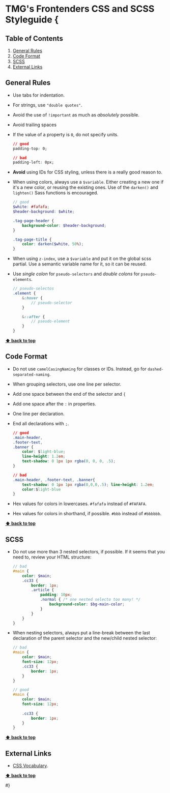 # TMG's Frontenders CSS and SCSS Styleguide {

## Table of Contents

1. [General Rules](#general-rules)
1. [Code Format](#code-format)
1. [SCSS](#scss)
1. [External Links](#external-links)

## General Rules

- Use tabs for indentation.

- For strings, use `"double quotes"`.

- Avoid the use of `!important` as much as _absolutely_ possible.

- Avoid trailing spaces          

- If the value of a property is `0`, do not specify units.

   ```css
   // good
   padding-top: 0;
   
   // bad
   padding-left: 0px;
   ```
   
- **Avoid** using IDs for CSS styling, unless there is a really good reason to.

- When using colors, always use a `$variable`. Either creating a new one if it's a new color, or reusing the existing ones. Use of the `darken()` and `lighten()` Sass functions is encouraged.

	```scss
	// good
	$white: #fafafa;
	$header-background: $white;
	
	.tag-page-header {
		background-color: $header-background;
	}
	
	.tag-page-title {
		color: darken($white, 50%);
	}
	```
	
- When using `z-index`, use a `$variable` and put it on the global scss partial. Use a semantic variable name for it, so it can be reused.

- Use _single colon_ for `pseudo-selectors` and _double colons_ for `pseudo-elements`.

	```scss
	// pseudo-selectos
	.element {
		&:hover {
			// pseudo-selector
		}

		&::after {
			// pseudo-element
		}
	}
	```

**[⬆ back to top](#table-of-contents)**

## Code Format	

- Do not use `camelCasingNaming` for classes or IDs. Instead, go for `dashed-separated-naming`.
	
- When grouping selectors, use one line per selector.

- Add one space between the end of the selector and `{`

- Add one space after the `:` in properties.

- One line per declaration.

- End all declarations with `;`.

  ```css
  // good
  .main-header,
  .footer-text,
  .banner {
      color: $light-blue;
      line-height: 1.2em;
      text-shadow: 0 1px 1px rgba(0, 0, 0, .5);
  }
  
  // bad
  .main-header, .footer-text, .banner{
      text-shadow: 0 1px 1px rgba(0,0,0,.5); line-height: 1.2em;      
      color:$light-blue
  }
  ```

- Hex values for colors in lowercases. `#fafafa` instead of `#FAFAFA`.
- Hex values for colors in shorthand, if possible. `#bbb` instead of `#bbbbbb`.

**[⬆ back to top](#table-of-contents)**

## SCSS

- Do not use more than 3 nested selectors, if possible. If it seems that you need to, review your HTML structure:

	```scss
	// bad
	#main {
		color: $main;
		.cc33 {
			border: 1px;
			.article {
				padding: 10px;
				.normal { /* one nested selecto too many! */
					background-color: $bg-main-color;
				}
			}
		}
	}
	```

- When nesting selectors, always put a line-break between the last declaration of the parent selector and the new/child nested selector:

	```scss
	// bad
	#main {
		color: $main;
		font-size: 12px;
		.cc33 {
			border: 1px;
		}
	}
	
	// good
	#main {
		color: $main;
		font-size: 12px;
		
		.cc33 {
			border: 1px;
		}
	}
	```


**[⬆ back to top](#table-of-contents)**

## External Links
* [CSS Vocabulary](http://pumpula.net/p/apps/css-vocabulary/).

**[⬆ back to top](#table-of-contents)**


#}
